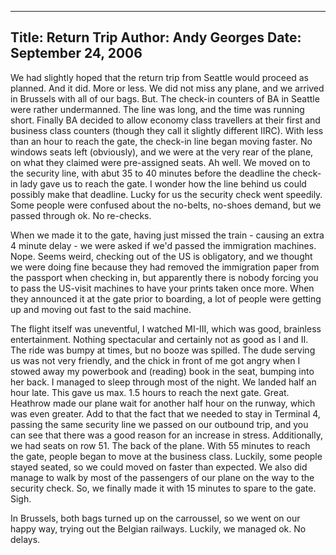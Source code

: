 -----
Title:  Return Trip
Author: Andy Georges
Date: September 24, 2006
-----







We had slightly hoped that the return trip from Seattle would proceed as
planned. And it did. More or less. We did not miss any plane, and we
arrived in Brussels with all of our bags. But. The check-in counters of
BA in Seattle were rather undermanned. The line was long, and the time
was running short. Finally BA decided to allow economy class travellers
at their first and business class counters (though they call it slightly
different IIRC). With less than an hour to reach the gate, the check-in
line began moving faster. No windows seats left (obviously), and we were
at the very rear of the plane, on what they claimed were pre-assigned
seats. Ah well. We moved on to the security line, with abut 35 to 40
minutes before the deadline the check-in lady gave us to reach the gate.
I wonder how the line behind us could possibly make that deadline. Lucky
for us the security check went speedily. Some people were confused about
the no-belts, no-shoes demand, but we passed through ok. No re-checks.


When we made it to the gate, having just missed the train - causing an
extra 4 minute delay - we were asked if we'd passed the immigration
machines. Nope. Seems weird, checking out of the US is obligatory, and
we thought we were doing fine because they had removed the immigration
paper from the passport when checking in, but apparently there is nobody
forcing you to pass the US-visit machines to have your prints taken once
more. When they announced it at the gate prior to boarding, a lot of
people were getting up and moving out fast to the said machine.


The flight itself was uneventful, I watched MI-III, which was good,
brainless entertainment. Nothing spectacular and certainly not as good
as I and II. The ride was bumpy at times, but no booze was spilled. The
dude serving us was not very friendly, and the chick in front of me got
angry when I stowed away my powerbook and (reading) book in the seat,
bumping into her back. I managed to sleep through most of the night. We
landed half an hour late. This gave us max. 1.5 hours to reach the next
gate. Great. Heathrow made our plane wait for another half hour on the
runway, which was even greater. Add to that the fact that we needed to
stay in Terminal 4, passing the same security line we passed on our
outbound trip, and you can see that there was a good reason for an
increase in stress. Additionally, we had seats on row 51. The back of
the plane. With 55 minutes to reach the gate, people began to move at
the business class. Luckily, some people stayed seated, so we could
moved on faster than expected. We also did manage to walk by most of the
passengers of our plane on the way to the security check. So, we finally
made it with 15 minutes to spare to the gate. Sigh.


In Brussels, both bags turned up on the carroussel, so we went on our
happy way, trying out the Belgian railways. Luckily, we managed ok. No
delays.




